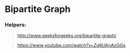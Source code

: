 # Bipartite Graph

### Helpers:

> http://www.geeksforgeeks.org/bipartite-graph/

> https://www.youtube.com/watch?v=Zg6UAnAzGGs
